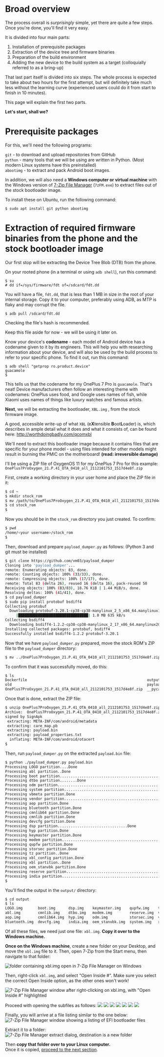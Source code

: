 # Broad overview

The process overall is *surprisingly* simple, yet there are quite a few steps. Once you're done, you'll find it very easy.

It is divided into four main parts:
1. Installation of prerequisite packages
2. Extraction of the device tree and firmware binaries
3. Preparation of the build environment
4. Adding the new device to the build system as a target (colloquially referred to as a bring-up)

That last part itself is divided into six steps.
The whole process is expected to take about two hours for the first attempt, but will definitely take much less without the learning curve (experienced users could do it from start to finish in 10 minutes).

This page will explain the first two parts.

**Let's start, shall we?**

# Prerequisite packages

For this, we'll need the following programs:

`git` - to download and upload repositories from GitHub  
`python` - many tools that we will be using are written in Python. (Most modern Linux systems have this preinstalled)  
`abootimg` - to extract and pack Android boot images.

In addition, we will also need a **Windows computer or virtual machine** with the Windows version of [7-Zip File Manager](http://7-zip.org/download.html) (`7zFM.exe`) to extract files out of the stock bootloader image.

To install these on Ubuntu, run the following command:   
```
$ sudo apt install git python abootimg
```

# Extraction of required firmware binaries from the phone and the stock bootloader image

Our first stop will be extracting the Device Tree Blob (DTB) from the phone.

On your rooted phone (in a terminal or using `adb shell`), run this command:

```
$ su
# dd if=/sys/firmware/fdt of=/sdcard/fdt.dd
```

You will have a file, `fdt.dd`, that is less than 1 MB in size in the root of your internal storage. 
Copy it to your computer, preferably using ADB, as MTP is flaky and may corrupt the file.

```
$ adb pull /sdcard/fdt.dd
```

Checking the file's hash is recommended.

Keep this file aside for now - we will be using it later on.

Know your device's **codename** - each model of Android device has a codename given to it by its engineers.
This will help you with researching information about your device, and will also be used by the build process to refer to your specific phone.
To find it out, run this command:

```
$ adb shell "getprop ro.product.device"
guacamole
$

```

This tells us that the codename for my OnePlus 7 Pro is `guacamole`. That's neat!
Device manufacturers often follow an interesting theme with codenames: OnePlus uses food, and Google uses names of fish, while Xiaomi uses names of things like luxury watches and famous artists.

**Next**, we will be extracting the bootloader, `XBL.img` , from the stock firmware image.

A good, accessible write-up of what `XBL` (e**X**tensible **B**oot**L**oader) is, which describes in ample detail what it does and what it consists of, can be found here: http://worthdoingbadly.com/qcomxbl   

We'll need to extract this bootloader image because it contains files that are specific for your phone model - using files intended for other models might result in burning the PMIC on the motherboard! **(read: irreversible damage)**

I'll be using a ZIP file of OxygenOS 11 for my OnePlus 7 Pro for this example: `OnePlus7ProOxygen_21.P.41_OTA_0410_all_2112101753_1517d4e8f.zip`

First, create a working directory in your user home and place the ZIP file in it:
```bash
$ cd ~
$ mkdir stock_rom
$ mv /path/to/OnePlus7ProOxygen_21.P.41_OTA_0410_all_2112101753_1517d4e8f.zip stock_rom
$ cd stock_rom
$
```

Now you should be in the `stock_rom` directory you just created. To confirm:

```bash
$ pwd 
/home/<your username>/stock_rom
$
```

Then, download and prepare `payload_dumper.py` as follows: (Python 3 and git must be installed)
```bash
$ git clone https://github.com/vm03/payload_dumper
Cloning into 'payload_dumper'...
remote: Enumerating objects: 83, done.
remote: Counting objects: 100% (33/33), done.
remote: Compressing objects: 100% (17/17), done.
remote: Total 83 (delta 26), reused 16 (delta 16), pack-reused 50
Receiving objects: 100% (83/83), 18.76 KiB | 1.44 MiB/s, done.
Resolving deltas: 100% (41/41), done.
$ cd payload_dumper
$ sudo pip install protobuf bsdiff4
Collecting protobuf
  Downloading protobuf-3.20.1-cp38-cp38-manylinux_2_5_x86_64.manylinux1_x86_64.whl (1.0 MB)
     |████████████████████████████████| 1.0 MB 635 kB/s
Collecting bsdiff4
  Downloading bsdiff4-1.2.2-cp38-cp38-manylinux_2_17_x86_64.manylinux2014_x86_64.whl (31 kB)
Installing collected packages: protobuf, bsdiff4
Successfully installed bsdiff4-1.2.2 protobuf-3.20.1
```

Now that we have `payload_dumper.py` prepared, move the stock ROM's ZIP file to the `payload_dumper` directory:

```bash
$ mv ../OnePlus7ProOxygen_21.P.41_OTA_0410_all_2112101753_1517d4e8f.zip ./
```

To confirm that it was successfully moved, do this: 
```bash
$ ls
Dockerfile                                                       output             README.md
old                                                              payload_dumper.py  requirements.txt
OnePlus7ProOxygen_21.P.41_OTA_0410_all_2112101753_1517d4e8f.zip  __pycache__        update_metadata_pb2.py
```
Once that is done, extract the ZIP file:
```bash
$ unzip OnePlus7ProOxygen_21.P.41_OTA_0410_all_2112101753_1517d4e8f.zip
Archive:  OnePlus7ProOxygen_21.P.41_OTA_0410_all_2112101753_1517d4e8f.zip
signed by SignApk
 extracting: META-INF/com/android/metadata
 extracting: care_map.pb
 extracting: payload.bin
 extracting: payload_properties.txt
  inflating: META-INF/com/android/otacert
$
```

Then, run `payload_dumper.py` on the extracted `payload.bin` file:

```bash
$ python ./payload_dumper.py payload.bin
Processing LOGO partition....Done
Processing abl partition..Done
Processing boot partition................................................Done
Processing dtbo partition........Done
Processing odm partition..................................................Done
Processing system partition........................................................................................................................................................................................................................................................................................................................................................................................................................................................................................................................................................................................................................................................................................................................................................................................................................................................................................................................................................................................................................................................................................................................................................................................................................................................................................................................................................................................................................................................................................................................................................................................................................................................................................................................................................................................................Done
Processing vbmeta partition.Done
Processing vendor partition................................................................................................................................................................................................................................................................................................................................................................................................................................................................................................................................Done
Processing aop partition.Done
Processing bluetooth partition.Done
Processing cmnlib64 partition.Done
Processing cmnlib partition.Done
Processing devcfg partition.Done
Processing dsp partition................................Done
Processing hyp partition.Done
Processing keymaster partition.Done
Processing modem partition..................................................................................Done
Processing qupfw partition.Done
Processing storsec partition.Done
Processing tz partition..Done
Processing xbl_config partition.Done
Processing xbl partition..Done
Processing oem_stanvbk partition.Done
Processing reserve partition........................................................................................................................................................................................................................................................................................................Done
Processing india partition....................................................................................................................................................................Done
$
```

You'll find the output in the `output/` directory:
```bash
$ cd output
$ ls
LOGO.img       boot.img      dsp.img    keymaster.img    qupfw.img    tz.img      xbl_config.img
abl.img        cmnlib.img    dtbo.img   modem.img        reserve.img  vbmeta.img
aop.img        cmnlib64.img  hyp.img    odm.img          storsec.img  vendor.img
bluetooth.img  devcfg.img    india.img  oem_stanvbk.img  system.img   xbl.img
```

Of all these files, we need just one file: `xbl.img`. **Copy it over to the Windows machine.**

**Once on the Windows machine**, create a new folder on your Desktop, and move the `xbl.img` file to it. 
Then, open 7-Zip from the Start menu, then navigate to that folder:  

![folder containing xbl.img open in 7-Zip File Manager on Windows](/img/0.png)

Then, right-click `xbl.img`, and select "Open Inside #". Make sure you select the correct Open Inside option, as the other ones won't work!  

![7-Zip File Manager window after right-clicking on xbl.img, with "Open Inside #" highlighted](/img/1.png)

Proceed with opening the subfiles as follows:
![](/img/2.png)
![](/img/3.png)
![](/img/4.png)
![](/img/5.png)
![](/img/6.png)
![](/img/7.png)
![](/img/8.png)
  
Finally, you will arrive at a file listing similar to the one below:
![7-Zip File Manager window showing a listing of EFI bootloader files](/img/9_final.png)

Extract it to a folder:
![7-Zip File Manager extract dialog, destination is a new folder](/img/10.png)

Then **copy that folder over to your Linux computer.**  
Once it is copied, [proceed to the next section](master/2_Build_environment_setup.md).


